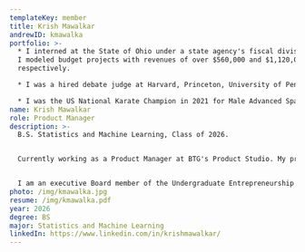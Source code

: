 ```yaml
---
templateKey: member
title: Krish Mawalkar
andrewID: kmawalka
portfolio: >-
  * I interned at the State of Ohio under a state agency's fiscal division where
  I modeled budget projects with revenues of over $560,000 and $1,120,000
  respectively.

  * I was a hired debate judge at Harvard, Princeton, University of Pennsylvania, and Georgetown, which led me to create a social enterprise that interviewed professors at institutions including Harvard, Stanford, and Yale to inform underprivileged debaters.

  * I was the US National Karate Champion in 2021 for Male Advanced Sparring.
name: Krish Mawalkar
role: Product Manager
description: >-
  B.S. Statistics and Machine Learning, Class of 2026.


  Currently working as a Product Manager at BTG's Product Studio. My professional experience includes working at Charge Collective (EV startup), Precision Neuroscopics (medical technologies startup), the State of Ohio in finance, and Harvard/Princeton/Penn/Georgetown as a debate judge. I will be a Finance Fellow at U.S. Bank in the summer.


  I am an executive Board member of the Undergraduate Entrepreneurship Association and a consultant at 180 Degrees Consulting. I have previous education at Ohio State University as a dual-enrollment student.
photo: /img/kmawalka.jpg
resume: /img/kmawalka.pdf
year: 2026
degree: BS
major: Statistics and Machine Learning
linkedIn: https://www.linkedin.com/in/krishmawalkar/
---
```

